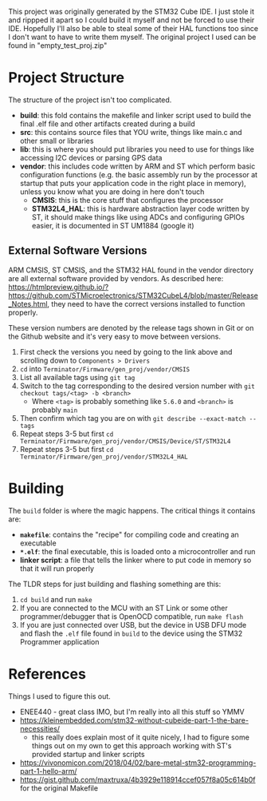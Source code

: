 This project was originally generated by the STM32 Cube IDE. I just stole it and rippped it apart so I could build it myself and not be forced to use their IDE. Hopefully I'll also be able to steal some of their HAL functions too since I don't want to have to write them myself. The original project I used can be found in "empty_test_proj.zip"

# Project Structure
The structure of the project isn't too complicated.
- **build**: this fold contains the makefile and linker script used to build the final .elf file and other artifacts created during a build
- **src**: this contains source files that YOU write, things like main.c and other small or libraries
- **lib**: this is where you should put libraries you need to use for things like accessing I2C devices or parsing GPS data
- **vendor**: this includes code written by ARM and ST which perform basic configuration functions (e.g. the basic assembly run by the processor at startup that puts your application code in the right place in memory), unless you know what you are doing in here don't touch
    - **CMSIS**: this is the core stuff that configures the processor
    - **STM32L4_HAL**: this is hardware abstraction layer code written by ST, it should make things like using ADCs and configuring GPIOs easier, it is documented in ST UM1884 (google it)

## External Software Versions
ARM CMSIS, ST CMSIS, and the STM32 HAL found in the vendor directory are all external software provided by vendors. As described here: https://htmlpreview.github.io/?https://github.com/STMicroelectronics/STM32CubeL4/blob/master/Release_Notes.html, they need to have the correct versions installed to function properly.

These version numbers are denoted by the release tags shown in Git or on the Github website and it's very easy to move between versions.

1. First check the versions you need by going to the link above and scrolling down to `Components > Drivers`
2. `cd` into `Terminator/Firmware/gen_proj/vendor/CMSIS`
3. List all available tags using `git tag`
4. Switch to the tag corresponding to the desired version number with `git checkout tags/<tag> -b <branch>`
    - Where `<tag>` is probably something like `5.6.0` and `<branch>` is probably `main`
5. Then confirm which tag you are on with `git describe --exact-match --tags`
6. Repeat steps 3-5 but first `cd Terminator/Firmware/gen_proj/vendor/CMSIS/Device/ST/STM32L4`
7. Repeat steps 3-5 but first `cd Terminator/Firmware/gen_proj/vendor/STM32L4_HAL`

# Building
The `build` folder is where the magic happens. The critical things it contains are: 

- **`makefile`**: contains the "recipe" for compiling code and creating an executable
- **`*.elf`**: the final executable, this is loaded onto a microcontroller and run
- **linker script**: a file that tells the linker where to put code in memory so that it will run properly

The TLDR steps for just building and flashing something are this:
1. `cd build` and run `make`
2. If you are connected to the MCU with an ST Link or some other programmer/debugger that is OpenOCD compatible, run `make flash`
3. If you are just connected over USB, but the device in USB DFU mode and flash the `.elf` file found in `build` to the device using the STM32 Programmer application

# References
Things I used to figure this out.
- ENEE440 - great class IMO, but I'm really into all this stuff so YMMV
- https://kleinembedded.com/stm32-without-cubeide-part-1-the-bare-necessities/
    - this really does explain most of it quite nicely, I had to figure some things out on my own to get this approach working with ST's provided startup and linker scripts
- https://vivonomicon.com/2018/04/02/bare-metal-stm32-programming-part-1-hello-arm/
- https://gist.github.com/maxtruxa/4b3929e118914ccef057f8a05c614b0f for the original Makefile